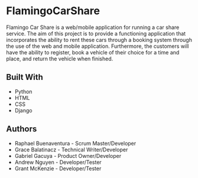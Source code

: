 # FlamingoCarShare

Flamingo Car Share is a web/mobile application for running a car share service.
The aim of this project is to provide a functioning application that incorporates
the ability to rent these cars through a booking system through the use of the web
and mobile application. Furthermore, the customers will have the ability to register,
book a vehicle of their choice for a time and place, and return the vehicle when finished.

## Built With
* Python
* HTML
* CSS
* Django

## Authors
* Raphael Buenaventura - Scrum Master/Developer
* Grace Balatinacz - Technical Writer/Developer
* Gabriel Gacuya - Product Owner/Developer
* Andrew Nguyen - Developer/Tester
* Grant McKenzie - Developer/Tester
